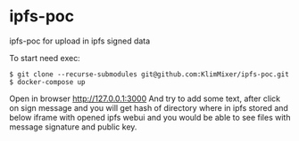 # ipfs-poc
ipfs-poc for upload in ipfs signed data

To start need exec:

```
$ git clone --recurse-submodules git@github.com:KlimMixer/ipfs-poc.git
$ docker-compose up
```

Open in browser http://127.0.0.1:3000
And try to add some text, after click on sign message and you will get hash of directory where in ipfs stored and below iframe with opened ipfs webui and you would be able to see files with message signature and public key.
